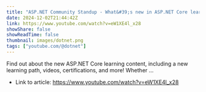 ```yaml
---
title: "ASP.NET Community Standup - What&#39;s new in ASP.NET Core learning content"
date: 2024-12-02T21:44:42Z
link: https://www.youtube.com/watch?v=eW1XE4l_x28
showShare: false
showReadTime: false
thumbnail: images/dotnet.png
tags: ["youtube.com/@dotnet"]
---
```

Find out about the new ASP.NET Core learning content, including a new learning path, videos, certifications, and more! Whether ...

- Link to article: https://www.youtube.com/watch?v=eW1XE4l_x28